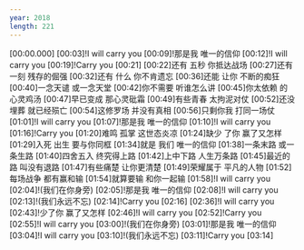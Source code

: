 ```yaml
---
year: 2018
length: 221
---
```

[00:00.000]
[00:03]!I will carry you
[00:09]!那是我 唯一的信仰
[00:12]!I will carry you
[00:19]!Carry you
[00:21]
[00:22]还有 五秒 你抵达战场
[00:27]还有 一刻 残存的倔强
[00:32]还有 什么 你不肯遗忘
[00:36]还能 让你 不断的痴狂
[00:40]一念天谴 或一念天堂
[00:42]你不需要 听谁怎么讲
[00:45]你太依赖 的心灵鸡汤
[00:47]早已变成 那心灵砒霜
[00:49]有些青春 太拘泥对仗
[00:52]还没埋葬 就已经殒亡
[00:54]这修罗场 并没有真相
[00:56]只剩你我 打同一场仗
[01:01]!I will carry you
[01:07]!那是我 唯一的信仰
[01:10]!I will carry you
[01:16]!Carry you
[01:20]难鸣 孤掌 这世态炎凉
[01:24]缺少 了你 赢了又怎样
[01:29]入死 出生 要与你同框
[01:34]就是 我们 唯一的信仰
[01:38]一条末路 或一条生路
[01:40]四舍五入 终究得上路
[01:42]上中下路 人生万条路
[01:45]最近的路 叫没有退路
[01:47]有些痛楚 让你更清楚
[01:49]荣耀属于 平凡的人物
[01:52]每场战争 都有赢和输
[01:54]就算要输 和你一起输
[01:58]!I will carry you
[02:04]!(我们在你身旁)
[02:05]!那是我 唯一的信仰
[02:08]!I will carry you
[02:13]!(我们永远不忘)
[02:14]!Carry you
[02:16]
[02:36]!I will carry you
[02:43]!少了你 赢了又怎样
[02:46]!I will carry you
[02:52]!Carry you
[02:55]!I will carry you
[03:00]!(我们在你身旁)
[03:01]!那是我 唯一的信仰
[03:04]!I will carry you
[03:10]!(我们永远不忘)
[03:11]!Carry you
[03:14]
